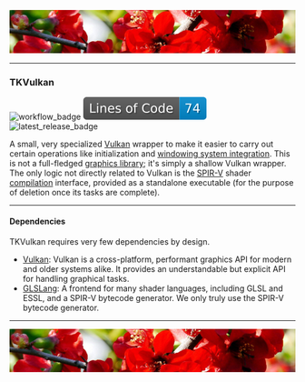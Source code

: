 ![top_banner](./.github/banner.jpg)

---

### TKVulkan
![workflow_badge](https://img.shields.io/github/actions/workflow/status/RPGtk/tk-vulkan/build.yml?label=Build%20Test)
![loc_badge](https://github.com/RPGtk/tk-vulkan/blob/badges/loc.svg)
![latest_release_badge](https://img.shields.io/github/v/release/RPGtk/tk-vulkan?label=Experimental&include_preleases=true)

A small, very specialized [Vulkan](https://www.vulkan.org/) wrapper to make it easier to carry out certain operations like initialization and [windowing system integration](https://docs.vulkan.org/guide/latest/wsi.html). This is not a full-fledged [graphics library](https://en.wikipedia.org/wiki/Graphics_library); it's simply a shallow Vulkan wrapper. The only logic not directly related to Vulkan is the [SPIR-V](https://en.wikipedia.org/wiki/Standard_Portable_Intermediate_Representation) shader [compilation](https://github.com/KhronosGroup/glslang) interface, provided as a standalone executable (for the purpose of deletion once its tasks are complete).

---

#### Dependencies
TKVulkan requires very few dependencies by design.

- [Vulkan](https://vulkan.lunarg.com/): Vulkan is a cross-platform, performant graphics API for modern and older systems alike. It provides an understandable but explicit API for handling graphical tasks.
- [GLSLang](https://github.com/KhronosGroup/glslang): A frontend for many shader languages, including GLSL and ESSL, and a SPIR-V bytecode generator. We only truly use the SPIR-V bytecode generator.

---

![bottom_banner](./.github/banner.jpg)
